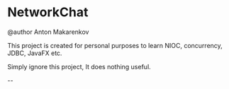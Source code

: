 # NetworkChat
@author Anton Makarenkov

This project is created for personal purposes to learn NIOC, concurrency, JDBC, JavaFX etc.

Simply ignore this project, It does nothing useful.

--


